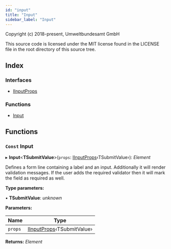 ```yaml
---
id: "input"
title: "Input"
sidebar_label: "Input"
---
```


Copyright (c) 2018-present, Umweltbundesamt GmbH

This source code is licensed under the MIT license found in the
LICENSE file in the root directory of this source tree.

## Index

### Interfaces

* [IInputProps](../interfaces/input.iinputprops.md)

### Functions

* [Input](input.md#const-input)

## Functions

### `Const` Input

▸ **Input**<**TSubmitValue**>(`props`: [IInputProps](../interfaces/input.iinputprops.md)‹TSubmitValue›): *Element*

Defines a form line containing a label and an input. Additionally it
will render validation messages. If the user adds the required validator
then it will mark the field as required as well.

**Type parameters:**

▪ **TSubmitValue**: *unknown*

**Parameters:**

Name | Type |
------ | ------ |
`props` | [IInputProps](../interfaces/input.iinputprops.md)‹TSubmitValue› |

**Returns:** *Element*
